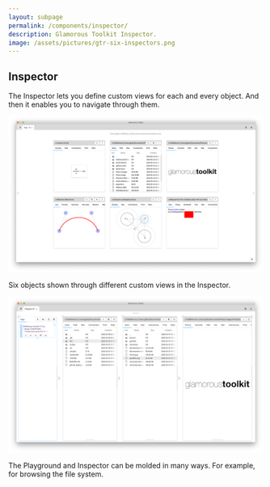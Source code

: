 ```yaml
---
layout: subpage
permalink: /components/inspector/
description: Glamorous Toolkit Inspector.
image: /assets/pictures/gtr-six-inspectors.png
---
```


<section id="inspector">
	<div class="container pt-5 pb-5 jumbotron-small">
  	<div class="row">
    		<div class="col-md-12">
	        <h1>Inspector</h1>
	        <p class="lead">The Inspector lets you define custom views for each and every object. And then it enables you to navigate through them.</p>
          <div class="sample">
            <img src="/assets/pictures/gtr-six-inspectors.png"/>
            <div class="picture-caption">
              <p>Six objects shown through different custom views in the Inspector.</p>
            </div>
          </div> 
        	<div class="sample">
            <img src="/assets/pictures/gtr-playground-inspector-filesystem.png"/>
            <div class="picture-caption">
              <p>The Playground and Inspector can be molded in many ways. For example, for browsing the file system.</p>
            </div>
          </div>
    		</div>
  	</div>
	</div>
</section>